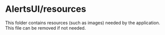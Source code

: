 # AlertsUI/resources

This folder contains resources (such as images) needed by the application. This file can
be removed if not needed.
